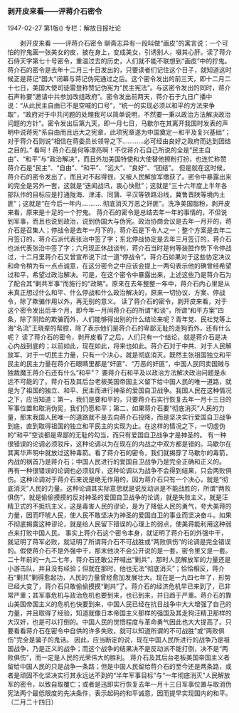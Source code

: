 ### 剥开皮来看——评蒋介石密令

1947-02-27
第1版()
专栏：解放日报社论

　　剥开皮来看
    ——评蒋介石密令
    聊斋志异有一段叫做“画皮”的寓言说：一个可怕的狞鬼画一张美女的皮，披在身上，变成美女，引诱别人，啜其心肝。读了蒋介石侍天字第七十号密令，重温过去的历史，人们就不能不联想到“画皮”中的狞鬼。
    蒋介石的密令是去年十二月三十日发出的，只要读者们记住这个日子，就知道这时候正是蒋记“国大”闭幕与蒋记伪宪通过之后。这个密令发出的前三天，即十二月二十七日，美国大使司徒雷登称赞记伪宪为“民主宪法”。与这密令发出的同时，蒋介石声称要“邀请中共参加改组政府”。密令发出前两天，蒋介石于九日广播中说：“从此民主自由已不是空喊的口号”，“统一的实现必须以和平的方法来争取”，“政府对于中共问题的处理我可以简单说明，不然要一秉以政治方法解决政治问题的方针”。密令发出后第九天，即一月七日，马歇尔在其离开我国时发表的声明中说蒋宪“系自由而且远大之宪章，此项宪章遂为中国奠定一和平及复兴基础”；对于蒋介石则说“相信在蒋委员长领导之下…………必可经由良好之政府而达到团结之目的。”
    看呵！蒋介石是何等漂亮啊！不仅蒋介石自己所说的全是“民主自由”、“和平”与“政治解决”，而且外加美国特使和大使替他擦粉打扮，也连忙称赞蒋介石是“民主”、“自由”、“和平”、“远大”、“良好”、“团结”。
    但是就在这时候，蒋介石的密令发出了，而且对不起得很，又被人民解放军缴获了。密令中暴露出来的完全是另外一套，这就是“迭闻战讯，衷心快慰”；这就是“三十六年度上半年各部队作的目标应是打通陇海、津浦、同蒲、平汉等铁路沿线，冀鲁晋陕等境内土匪”；这就是“在今后一年内…………彻底消灭万恶之奸匪”。洗净美国脂粉，剥开皮来看，原来是十足的一个狞鬼。
    蒋介石的密令是总结去年一年的事情的，不但说到军事，而且也说到政治，说到伪国大与伪宪。政治协商会议是去年一月开的，蒋介石是召集人；停战令是去年一月下的，蒋介石是下令人之一；整个方案是去年二月签订的，蒋介石派代表张治中签了字；东北停战协定是去年三月签订的，蒋介石也派代表张治中签了字；六月现正休战谈判，蒋介石当时是何等装腔作势下令停战过，十二月里蒋介石又曾宣布说下过一道“停战令”。蒋介石如果对于这些协定决议和命令稍为有一点点诚意，在这分密令之中应该会提上一两句表示他的确曾经希望过和平，希望过政治解决。可是，在这个密令中暴露出来，上述这些乃是蒋介石为了配合其“剿共军事”而施行的“政略”。原来在去年整整一年中，蒋介石内心里是从未真正想过什么和平、什么停战和什么政治解决的，原来一切协议、方案、停战令，除了欺骗作用以外，再无别的意义。
    读了蒋介石的密令，剥开皮来看，对于这个密令发出后半个月，即今年一月间蒋介石的所谓“和谈”，所谓“和平方案”四条，除了阴险的欺骗而外，人们能够得出别的什么结论来呢？青年党、民社党等上海“名流”王晓辈的帮腔，除了表示他们是蒋介石的卑鄙无耻的走狗而外，还有什么呢？
    读了蒋介石的密令，剥开皮看了之后，人们只有一个结论，就是蒋介石是决心内战到底的；以前如此，现在如此，将来也如此。蒋介石对于中共、对于人民解放军、对于一切民主力量，只有一个决心，就是彻底消灭。既然主张祖国独立和平民主的民主力量在蒋介石眼睛里都是“奸匪”、“万恶的奸匪”，中国人民同卖国贼与独裁魔王蒋介石还有什么“和平”？
    要蒋介石和平及以政治方法解决政治问题是永远不可能的了。蒋介石及其后台老板美国帝国主义留下给中国人民的唯一道路，就是为了祖国的独立、和平、民主而进行神圣的爱国自卫战争。我国人民在这种情况之下，应当知道：第一，我们是要和平的，只要蒋介石实行恢复去年一月十三日的军事位置和取消伪宪，我们仍愿和平；第二，如果蒋介石要“彻底消灭”人民的力量，那末我国人民唯一的道路就不是去向蒋介石投降，而是坚决实行爱国自卫战争到底，直到取得祖国的独立和平民主的实现为止。在这样的情况之下，一切虚伪的“和平”空谈都是卑鄙的无耻的勾当，而只有爱国自卫战争才是神圣的。
    有一种很错误的论调必须驳斥，这种论调以为在现在的内战之中双方都是错的。马歇尔在其离华声明中就放过这种毒箭。看了蒋介石的密令，我们就揭穿了马歇尔的毒箭，内战的祸首乃是蒋介石；中国人民进行的爱国自卫战争乃是完全正确和正义的。
    再有一种很错误的论调也必须驳斥，这种论调以为战争不会得到结果，只会两败俱伤。这种论调对于蒋介石来说是绝无作用的，因为蒋介石只有一个决心，就是“彻底消灭”人民的力量。这种论调其实际意思就是说反动派是不能战胜的，所谓“两败俱伤”，就是偷偷摸摸的反对神圣的爱国自卫战争的论调，就是失败主义，就是汪精卫式的不抵抗主义，这是毒害人民的谬论，是为了降低人民的勇气，夸大美蒋的力量，因而吓唬人民，使人民不敢坚决为神圣的爱国自卫的事业而坚决奋斗。如果不彻底揭露这种谬论，就是给人民留下错误的心理上的弱点，使美蒋能利用这种弱点来打败中国人民。
    事实上蒋介石这个密令本身，就证明了蒋介石的外强中干，就证明了蒋军必败，就证明了所谓蒋介石不可战胜或“两败俱伤”的论调是完全错误的。假使蒋介石不是外强中干，那末他决不会公开说的是一套，密令里又是一套。二十年前的一九二七年，蒋介石还敢公开喊出“剿共”，那时人民解放军的力量还是小游击队，并且没有经验；但就在那时，他也无法“彻底消灭”；恰恰相反，蒋介石“剿共”剿得愈起功，人民的力量曾经愈加发展壮大。现在是一九四七年了，形势已经大变了，蒋介石只敢偷偷摸摸“剿共”了。蒋介石的经济危机早已来到了，已非常严重；其军事危机与政治危机也要到来，也已到来，并日趋于严重。蒋介石的靠山美国帝国主义的危机也快要到来，中国人民已经在抗日战争中大大增强了自己的力量，并且取得了经验，知道就像日本帝国主义那样的强国及其走狗汪精卫那样的大汉奸，也是可以打倒的。中国人民的觉悟程度与革命勇气因此也大大提高了。只要看看蒋介石在密令中自供的许多失败，就可以知道所谓的不可战胜”或“两败俱伤”完全是骗子的鬼话。
    因此，应当断定的说，现在中国人民所进行的战争乃是祖国战争，乃是正义的战争；而这个战争的结果决不是反动派不能打倒，决不是“两败俱伤”，而一定是人民的光荣伟大的胜利。
    蒋介石及其后台老板美国帝国主义者留给中国人民的只是战争一条路；但是中国人民留给蒋介石的至今还是两条路，或者是顽固不化坚决实行其永远达不到的“半年军事目标”与“一年彻底消灭”人民解放军的密令，以致自取覆亡；或者是迅即实行恢复去年一月十三日军事位置与取消伪宪法两个最低限度的先决条件，表示起码的和平诚意，因而提早实现国内的和平。
          （二月二十四日）
